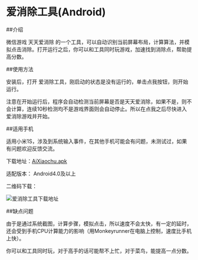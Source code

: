 爱消除工具(Android)
=========

##介绍

微信游戏 天天爱消除 的一个工具，可以自动识别当前屏幕布局，计算算法，并模拟点击消除。打开运行之后，你可以和工具同时玩游戏，加速找到消除点，帮助提高分数。

##使用方法

安装后，打开 爱消除工具，刚启动的状态是没有运行的，单击点我按钮，则开始运行。

注意在开始运行后，程序会自动检测当前屏幕是否是天天爱消除，如果不是，则不会计算，连续10秒检测均不是游戏界面则会自动停止。所以在点我之后尽快进入爱消除游戏并开始。

##适用手机

适用小米1S，涉及到系统输入事件，在其他手机可能会有问题，未测试过，如果有问题欢迎反馈交流。

下载地址：[AiXiaochu.apk](https://github.com/Yhzhtk/AiXiaoChu/blob/master/aixiaochu_tool.apk?raw=true)

适配版本： Android4.0及以上

二维码下载：

![爱消除工具下载地址](https://f.cloud.github.com/assets/3378278/1452366/c17dd100-42cc-11e3-80a6-dcf341a44e78.png)

##缺点问题

由于是通过系统截图，计算步骤，模拟点击，所以速度不会太快，有一定的延时，还会受到手机CPU计算能力的影响（用Monkeyrunner在电脑上控制，速度比手机上快）。

你可以和工具同时玩，对于高手的话可能帮不上忙，对于菜鸟，能提高一点分数。
